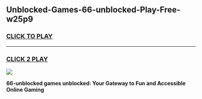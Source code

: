 
## Unblocked-Games-66-unblocked-Play-Free-w25p9
<h3>
<a href="https://premium76.site?title=66-unblocked&ref=20M">CLICK TO PLAY</a></h3>
<hr>

<h3>
<a href="https://premium76.site?title=66-unblocked&ref=20M">CLICK 2 PLAY</a>
  
</h3>

<a href="https://premium76.site?title=66-unblocked&ref=19M"><img src="https://clearcache.store/games.png"></a>


**66-unblocked games unblocked: Your Gateway to Fun and Accessible Online Gaming**

